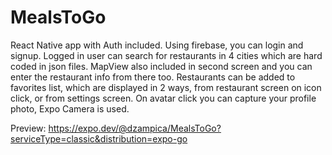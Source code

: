 # MealsToGo

React Native app with Auth included. Using firebase, you can login and signup. Logged in user can search for restaurants in 4 cities which are hard coded in json files. MapView also included in second screen and you can enter the restaurant info from there too. Restaurants can be added to favorites list, which are displayed in 2 ways, from restaurant screen on icon click, or from settings screen. On avatar click you can capture your profile photo, Expo Camera is used.

Preview: https://expo.dev/@dzampica/MealsToGo?serviceType=classic&distribution=expo-go 
